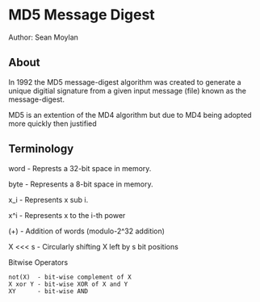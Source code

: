 # MD5 Message Digest
Author: Sean Moylan

## About

In 1992 the MD5 message-digest algorithm was created to generate a unique digitial signature from a given input message (file) known as the message-digest.

MD5 is an extention of the MD4 algorithm but due to MD4 being adopted more quickly then justified

## Terminology 

word	 - Represts a 32-bit space in memory.

byte 	 - Represents a 8-bit space in memory.

x_i		 - Represents x sub i.

x^i		 - Represents x to the i-th power

(+) 		 - Addition of words (modulo-2^32 addition)

X <<< s - Circularly shifting X left by s bit positions

Bitwise Operators

    not(X)  - bit-wise complement of X
    X xor Y - bit-wise XOR of X and Y
    XY      - bit-wise AND